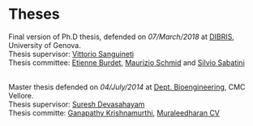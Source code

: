 # Theses #
Final version of Ph.D thesis, defended on _07/March/2018_ at [DIBRIS](https://www.dibris.unige.it/en/), University of Genova. <br/>
Thesis supervisor: [Vittorio Sanguineti](http://www.neurolab.dibris.unige.it/index.php?option=com_content&view=article&id=58&Itemid=61)<br/>
Thesis committee: [Etienne Burdet](https://www.imperial.ac.uk/people/e.burdet), [Maurizio Schmid](http://biolab.uniroma3.it/schmid.php) and [Silvio Sabatini](http://www.pspc.unige.it/Members/index.html) <br/> <br/>

Master thesis defended on _04/July/2014_ at [Dept. Bioengineering](https://bioe-cmcvellore.weebly.com/), CMC Vellore. <br/>
Thesis supervisor: [Suresh Devasahayam](https://bioe-cmcvellore.weebly.com/suresh.html) <br/>
Thesis committe: [Ganapathy Krishnamurthi](https://ed.iitm.ac.in/~gankrish/), [
Muraleedharan CV](https://www.sctimst.ac.in/People/muralicv)
